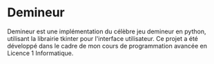 # Demineur
Demineur est une implémentation du célèbre jeu demineur en python, utilisant la librairie tkinter pour l'interface utilisateur. Ce projet a été développé dans le cadre de mon cours de programmation avancée en Licence 1 Informatique. 
